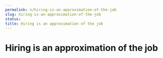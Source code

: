 ```yaml
---
permalink: n/hiring-is-an-approximation-of-the-job
slug: hiring-is-an-approximation-of-the-job
status: 
title: Hiring is an approximation of the job
---
```

# Hiring is an approximation of the job
